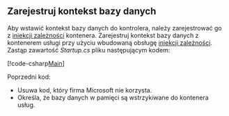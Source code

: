 ## <a name="register-the-database-context"></a>Zarejestruj kontekst bazy danych

Aby wstawić kontekst bazy danych do kontrolera, należy zarejestrować go z [iniekcji zależności](xref:fundamentals/dependency-injection) kontenera. Zarejestruj kontekst bazy danych z kontenerem usługi przy użyciu wbudowaną obsługę [iniekcji zależności](xref:fundamentals/dependency-injection). Zastąp zawartość *Startup.cs* pliku następującym kodem:

[!code-csharp[Main](../../tutorials/first-web-api/sample/TodoApi/Startup.cs?highlight=2,4,12)]

Poprzedni kod:

* Usuwa kod, który firma Microsoft nie korzysta.
* Określa, że bazy danych w pamięci są wstrzykiwane do kontenera usług.

